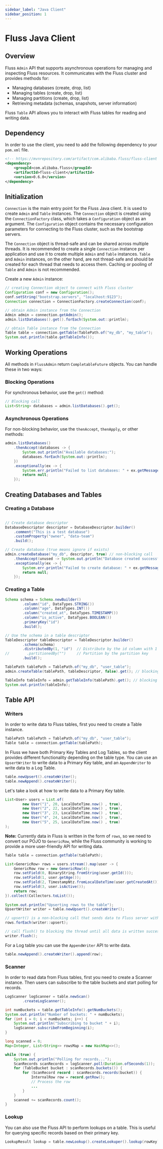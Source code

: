 ```yaml
---
sidebar_label: "Java Client"
sidebar_position: 1
---
```


<!--
 Copyright (c) 2025 Alibaba Group Holding Ltd.

 Licensed under the Apache License, Version 2.0 (the "License");
 you may not use this file except in compliance with the License.
 You may obtain a copy of the License at

      http://www.apache.org/licenses/LICENSE-2.0

 Unless required by applicable law or agreed to in writing, software
 distributed under the License is distributed on an "AS IS" BASIS,
 WITHOUT WARRANTIES OR CONDITIONS OF ANY KIND, either express or implied.
 See the License for the specific language governing permissions and
 limitations under the License.
-->

# Fluss Java Client
## Overview
Fluss `Admin` API that supports asynchronous operations for managing and inspecting Fluss resources. It communicates with the Fluss cluster and provides methods for:

* Managing databases (create, drop, list)
* Managing tables (create, drop, list)
* Managing partitions (create, drop, list)
* Retrieving metadata (schemas, snapshots, server information)

Fluss `Table` API allows you to interact with Fluss tables for reading and writing data.
## Dependency
In order to use the client, you need to add the following dependency to your `pom.xml` file.

```xml
<!-- https://mvnrepository.com/artifact/com.alibaba.fluss/fluss-client -->
<dependency>
    <groupId>com.alibaba.fluss</groupId>
    <artifactId>fluss-client</artifactId>
    <version>0.6.0</version>
</dependency>
```

## Initialization

`Connection` is the main entry point for the Fluss Java client. It is used to create `Admin` and `Table` instances.
The `Connection` object is created using the `ConnectionFactory` class, which takes a `Configuration` object as an argument.
The `Configuration` object contains the necessary configuration parameters for connecting to the Fluss cluster, such as the bootstrap servers.

The `Connection` object is thread-safe and can be shared across multiple threads. It is recommended to create a
single `Connection` instance per application and use it to create multiple `Admin` and `Table` instances.
`Table` and `Admin` instances, on the other hand, are not thread-safe and should be created for each thread that needs to access them.
 Caching or pooling of `Table` and `Admin` is not recommended.

Create a new `Admin` instance:
```java
// creating Connection object to connect with Fluss cluster
Configuration conf = new Configuration(); 
conf.setString("bootstrap.servers", "localhost:9123");
Connection connection = ConnectionFactory.createConnection(conf);

// obtain Admin instance from the Connection
Admin admin = connection.getAdmin();
admin.listDatabases().get().forEach(System.out::println);

// obtain Table instance from the Connection
Table table = connection.getTable(TablePath.of("my_db", "my_table");
System.out.println(table.getTableInfo());
```

## Working Operations
All methods in `FlussAdmin` return `CompletableFuture` objects. You can handle these in two ways:

### Blocking Operations
For synchronous behavior, use the `get()` method:
```java
// Blocking call
List<String> databases = admin.listDatabases().get();
```

### Asynchronous Operations
For non-blocking behavior, use the `thenAccept`, `thenApply`, or other methods:
```java
admin.listDatabases()
    .thenAccept(databases -> {
        System.out.println("Available databases:");
        databases.forEach(System.out::println);
    })
    .exceptionally(ex -> {
        System.err.println("Failed to list databases: " + ex.getMessage());
        return null;
    });
```

## Creating Databases and Tables
### Creating a Database
```java

// Create database descriptor
DatabaseDescriptor descriptor = DatabaseDescriptor.builder()
    .comment("This is a test database")
    .customProperty("owner", "data-team")
    .build();

// Create database (true means ignore if exists)
admin.createDatabase("my_db", descriptor, true) // non-blocking call
    .thenAccept(unused -> System.out.println("Database created successfully"))
    .exceptionally(ex -> {
        System.err.println("Failed to create database: " + ex.getMessage());
        return null;
    });
```


### Creating a Table
```java
Schema schema = Schema.newBuilder()
        .column("id", DataTypes.STRING())
        .column("age", DataTypes.INT())
        .column("created_at", DataTypes.TIMESTAMP())
        .column("is_active", DataTypes.BOOLEAN())
        .primaryKey("id")
        .build();

// Use the schema in a table descriptor
TableDescriptor tableDescriptor = TableDescriptor.builder()
        .schema(schema)
        .distributedBy(1, "id")  // Distribute by the id column with 1 buckets
//        .partitionedBy("")     // Partition by the partition key
        .build();

TablePath tablePath = TablePath.of("my_db", "user_table");
admin.createTable(tablePath, tableDescriptor, false).get(); // blocking call

TableInfo tableInfo = admin.getTableInfo(tablePath).get(); // blocking call
System.out.println(tableInfo);
```

## Table API
### Writers
In order to write data to Fluss tables, first you need to create a Table instance.
```java
TablePath tablePath = TablePath.of("my_db", "user_table");
Table table = connection.getTable(tablePath);
```

In Fluss we have both Primary Key Tables and Log Tables, so the client provides different functionality depending on the table type.
You can use an `UpsertWriter` to write data to a Primary Key table, and an `AppendWriter` to write data to a Log Table.
````java
table.newUpsert().createWriter();
table.newAppend().createWriter();
````

Let's take a look at how to write data to a Primary Key table.
```java
List<User> users = List.of(
        new User("1", 20, LocalDateTime.now() , true),
        new User("2", 22, LocalDateTime.now() , true),
        new User("3", 23, LocalDateTime.now() , true),
        new User("4", 24, LocalDateTime.now() , true),
        new User("5", 25, LocalDateTime.now() , true)
);
```

**Note:** Currently data in Fluss is written in the form of `rows`, so we need to convert our POJO to `GenericRow`, while the Fluss community is working to provide
a more user-friendly API for writing data.
```java
Table table = connection.getTable(tablePath);

List<GenericRow> rows = users.stream().map(user -> {
    GenericRow row = new GenericRow(4);
    row.setField(0, BinaryString.fromString(user.getId()));
    row.setField(1, user.getAge());
    row.setField(2, TimestampNtz.fromLocalDateTime(user.getCreatedAt()));
    row.setField(3, user.isActive());
    return row;
}).collect(Collectors.toList());
        
System.out.println("Upserting rows to the table");
UpsertWriter writer = table.newUpsert().createWriter();

// upsert() is a non-blocking call that sends data to Fluss server with batching and timeout
rows.forEach(writer::upsert);

// call flush() to blocking the thread until all data is written successfully
writer.flush();
```

For a Log table you can use the `AppendWriter` API to write data.
```java
table.newAppend().createWriter().append(row);
```

### Scanner
In order to read data from Fluss tables, first you need to create a Scanner instance. Then users can subscribe to the table buckets and 
start polling for records.
```java
LogScanner logScanner = table.newScan()
        .createLogScanner();

int numBuckets = table.getTableInfo().getNumBuckets();
System.out.println("Number of buckets: " + numBuckets);
for (int i = 0; i < numBuckets; i++) {     
    System.out.println("Subscribing to bucket " + i);
    logScanner.subscribeFromBeginning(i);
}

long scanned = 0;
Map<Integer, List<String>> rowsMap = new HashMap<>();

while (true) {     
    System.out.println("Polling for records...");
    ScanRecords scanRecords = logScanner.poll(Duration.ofSeconds(1));
    for (TableBucket bucket : scanRecords.buckets()) {
        for (ScanRecord record : scanRecords.records(bucket)) {
            InternalRow row = record.getRow();
            // Process the row
            ...
        }
    }
    scanned += scanRecords.count();
}
```

### Lookup
You can also use the Fluss API to perform lookups on a table. This is useful for querying specific records based on their primary key.
```java
LookupResult lookup = table.newLookup().createLookuper().lookup(rowKey).get();
```